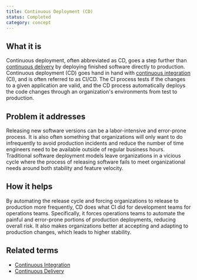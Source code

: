 ```yaml
---
title: Continuous Deployment (CD)
status: Completed
category: concept
---
```


## What it is

Continuous deployment, often abbreviated as CD, goes a step further than [continuous delivery](/continuous_delivery/) by deploying finished software directly to production. Continuous deployment (CD) goes hand in hand with [continuous integration](/continuous_integration/) (CI), and is often referred to as CI/CD. The CI process tests if the changes to a given application are valid, and the CD process automatically deploys the code changes through an organization's environments from test to production.

## Problem it addresses

Releasing new software versions can be a labor-intensive and error-prone process. It is also often something that organizations will only want to do infrequently to avoid production incidents and reduce the number of time engineers need to be available outside of regular business hours. Traditional software deployment models leave organizations in a vicious cycle where the process of releasing software fails to meet organizational needs around both stability and feature velocity.

## How it helps

By automating the release cycle and forcing organizations to release to production more frequently, CD does what CI did for development teams for operations teams. Specifically, it forces operations teams to automate the painful and error-prone portions of production deployments, reducing overall risk. It also makes organizations better at accepting and adapting to production changes, which leads to higher stability.

## Related terms

* [Continuous Integration](/continuous_integration/)
* [Continuous Delivery](/continuous_delivery/)
